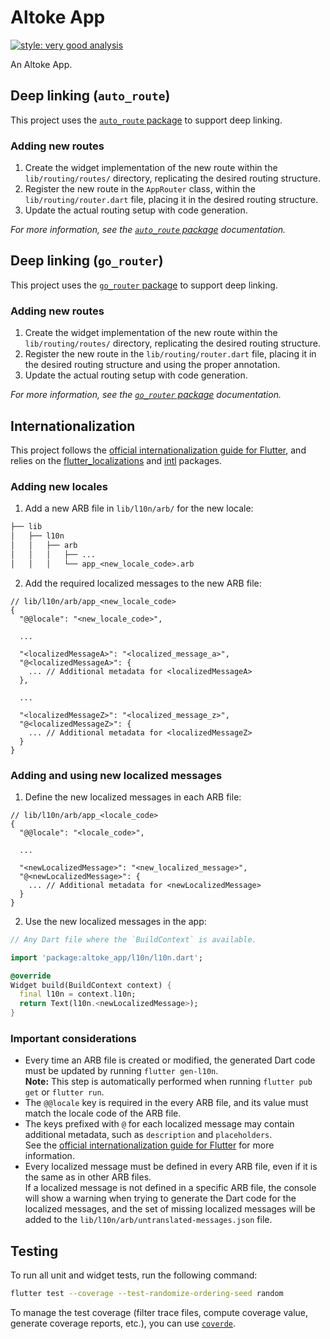 # Altoke App

[![style: very good analysis][very_good_analysis_badge]][very_good_analysis_link]

An Altoke App.

<!--*w 2v w*-->
<!--{{#use_auto_route_router}}-->
## Deep linking <!--*remove-start*-->(`auto_route`)<!--*remove-end*-->
<!--*w 2v w*-->

This project uses the [`auto_route` package][pub_package_auto_route] to support deep linking.

### Adding new routes

1. Create the widget implementation of the new route within the `lib/routing/routes/` directory, replicating the desired routing structure.
2. Register the new route in the `AppRouter` class, within the `lib/routing/router.dart` file, placing it in the desired routing structure.
3. Update the actual routing setup with code generation.

_For more information, see the [`auto_route` package][pub_package_auto_route] documentation._
<!--{{/use_auto_route_router}}-->
<!--{{#use_go_router_router}}-->
## Deep linking <!--*remove-start*-->(`go_router`)<!--*remove-end*-->
<!--*w 2v w*-->

This project uses the [`go_router` package][pub_package_go_router] to support deep linking.

### Adding new routes

1. Create the widget implementation of the new route within the `lib/routing/routes/` directory, replicating the desired routing structure.
2. Register the new route in the `lib/routing/router.dart` file, placing it in the desired routing structure and using the proper annotation.
3. Update the actual routing setup with code generation.

_For more information, see the [`go_router` package][pub_package_go_router] documentation._
<!--{{/use_go_router_router}}-->
<!--*w 2v w*-->

## Internationalization

This project follows the [official internationalization guide for Flutter][flutter_docs_internationalization_link], and relies on the [flutter_localizations][pub_package_flutter_localizations] and [intl][pub_package_intl] packages.

### Adding new locales

1. Add a new ARB file in `lib/l10n/arb/` for the new locale:

```txt
├── lib
│   ├── l10n
│   │   ├── arb
│   │   │   ├── ...
│   │   │   └── app_<new_locale_code>.arb
```

2. Add the required localized messages to the new ARB file:

```jsonc
// lib/l10n/arb/app_<new_locale_code>
{
  "@@locale": "<new_locale_code>",

  ...

  "<localizedMessageA>": "<localized_message_a>",
  "@<localizedMessageA>": {
    ... // Additional metadata for <localizedMessageA>
  },

  ...

  "<localizedMessageZ>": "<localized_message_z>",
  "@<localizedMessageZ>": {
    ... // Additional metadata for <localizedMessageZ>
  }
}
```

### Adding and using new localized messages

1. Define the new localized messages in each ARB file:

```jsonc
// lib/l10n/arb/app_<locale_code>
{
  "@@locale": "<locale_code>",

  ...

  "<newLocalizedMessage>": "<new_localized_message>",
  "@<newLocalizedMessage>": {
    ... // Additional metadata for <newLocalizedMessage>
  }
}
```

2. Use the new localized messages in the app:

```dart
// Any Dart file where the `BuildContext` is available.

import 'package:altoke_app/l10n/l10n.dart';

@override
Widget build(BuildContext context) {
  final l10n = context.l10n;
  return Text(l10n.<newLocalizedMessage>);
}
```

### Important considerations

- Every time an ARB file is created or modified, the generated Dart code must be updated by running `flutter gen-l10n`.\
  **Note:** This step is automatically performed when running `flutter pub get` or `flutter run`.
- The `@@locale` key is required in the every ARB file, and its value must match the locale code of the ARB file.
- The keys prefixed with `@` for each localized message may contain additional metadata, such as `description` and `placeholders`.\
  See the [official internationalization guide for Flutter][flutter_docs_internationalization_link] for more information.
- Every localized message must be defined in every ARB file, even if it is the same as in other ARB files.\
  If a localized message is not defined in a specific ARB file, the console will show a warning when trying to generate the Dart code for the localized messages, and the set of missing localized messages will be added to the `lib/l10n/arb/untranslated-messages.json` file.

## Testing

To run all unit and widget tests, run the following command:

```sh
flutter test --coverage --test-randomize-ordering-seed random
```

To manage the test coverage (filter trace files, compute coverage value, generate coverage reports, etc.), you can use [`coverde`][pub_package_coverde].

<!-- LINKS -->

[flutter_docs_internationalization_link]: https://docs.flutter.dev/ui/accessibility-and-localization/internationalization

<!--*w 1v w*-->
<!--{{#use_auto_route_router}}-->

[pub_package_auto_route]: https://pub.dev/packages/auto_route

<!--*w 1v w*-->
<!--{{/use_auto_route_router}}-->

[pub_package_coverde]: https://pub.dev/packages/coverde
[pub_package_flutter_localizations]: https://api.flutter.dev/flutter/flutter_localizations/flutter_localizations-library.html

<!--*w 1v w*-->
<!--{{#use_go_router_router}}-->

[pub_package_go_router]: https://pub.dev/packages/go_router

<!--*w 1v w*-->
<!--{{/use_go_router_router}}-->

[pub_package_intl]: https://pub.dev/packages/intl
[very_good_analysis_badge]: https://img.shields.io/badge/style-very_good_analysis-B22C89.svg
[very_good_analysis_link]: https://github.com/VeryGoodOpenSource/very_good_analysis

